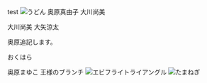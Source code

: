 
test
<img src="http://www.kikkoman.co.jp/homecook/search/recipe/img/00004675.jpg" alt="うどん">
奥原真由子
大川尚美


大川尚美
大矢涼太

奥原追記します。

おくはら

奥原まゆこ
王様のブランチ
![エビフライトライアングル](http://i.imgur.com/Jjwsc.jpg "サンプル")
<img src="http://www.ja-aichi.or.jp/main/product/engei/vegetable/image/img_vegetable_Onions01.jpg" alt="たまねぎ">
